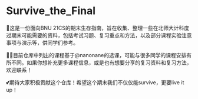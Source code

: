 # Survive_the_Final

🦾这是一份面向BNU 21CS的期末生存指南，旨在收集、整理一些在北师大计科度过期末可能需要的资料，包括考试习题、复习重点和方法，以及部分课程实验注意事项与演示等，供同学们参考。

💁‍♀️目前仓库中列出的课程基于@nanonane的选课，可能与很多同学的课程安排有所不同。如果你想补充更多课程信息，或是也有想要分享的复习资料和复习方法，欢迎联系！

💕期待大家积极贡献这个仓库！希望这个期末我们不仅仅能survive，更要live it up！

